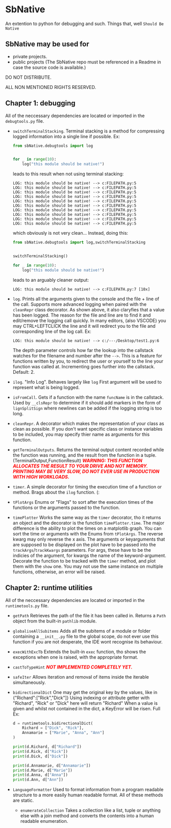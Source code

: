 # SbNative
An extention to python for debugging and such. Things that, well `Should Be Native`


## SbNative may be used for
  - private projects.
  - public projects (The SbNative repo must be referenced in a Readme in case the source code is available.)

DO NOT DISTRIBUTE.

ALL NON MENTIONED RIGHTS RESERVED.


## Chapter 1: debugging
All of the neccessary dependencies are located or imported in the `debugtools.py` file.

  - `switchTerminalStacking`. Terminal stacking is a method for compressing logged information into a single line if possible.
    Ex: 
    ```python
    from sbNative.debugtools import log


    for _ in range(10):
        log("this module should be native!")
    ```
    leads to this result when not using terminal stacking:
    ```
    LOG: this module should be native! --> c:FILEPATH.py:5
    LOG: this module should be native! --> c:FILEPATH.py:5
    LOG: this module should be native! --> c:FILEPATH.py:5
    LOG: this module should be native! --> c:FILEPATH.py:5
    LOG: this module should be native! --> c:FILEPATH.py:5
    LOG: this module should be native! --> c:FILEPATH.py:5
    LOG: this module should be native! --> c:FILEPATH.py:5
    LOG: this module should be native! --> c:FILEPATH.py:5
    LOG: this module should be native! --> c:FILEPATH.py:5
    LOG: this module should be native! --> c:FILEPATH.py:5
    ```

    which obviously is not very clean...
    Instead, doing this:
    ```python
    from sbNative.debugtools import log,switchTerminalStacking


    switchTerminalStacking()

    for _ in range(10):
        log("this module should be native!")
    ```

    leads to an arguably cleaner output:
    ```
    LOG: this module should be native! --> c:FILEPATH.py:7 [10x]
    ```

  - `log`. Prints all the arguments given to
    the console and the file + line of the call.
    Supports more advanced logging when paired with the `cleanRepr` class decorator.
    As shown above, it also claryfies that a value has been logged. The reason for the file and line are to find it and edit/remove the logging call quickly. In many editors, (also VSCODE) you may CTRL+LEFTCLICK the line and it will redirect you to the file and corresponding line of the log call.
    Ex: 
    ```
    LOG: this module should be native! --> c:/---/Desktop/test1.py:6
    ```
    The depth parameter controls how far the lookup into the callstack watches for the filename and number after the `-->`. This is a feature for functions written by you, to redirect the user or yourself to the line your function was called at. Incrementing goes further into the callstack. Default: 2.
  
  - `ilog`. "Info Log". Behaves largely like `log`
    First argument will be used to represent what is being logged.

  - `isFromCall`. Gets if a function with the name `funcName` is in the callstack.
    Used by `__clsRepr` to determine if it should add markers in the form of `lignSplitSign` where newlines can be added if the logging string is too long.

  - `cleanRepr`. A decorator which makes the representation of your class as clean as possible. If you don't want specific class or instance variables to be included, you may specify thier name as arguments for this function.

  - `getTerminalOutputs`. Returns the terminal output content recorded while the function was running, and the result from the function in a tuple.
    (TerminalOutput,FunctionResult)
    <span style="color:red">***WARNING: THIS FUNCTION ALLOCATES THE RESULT TO YOUR DRIVE AND NOT MEMORY. PRINTING MAY BE VERY SLOW, DO NOT EVER USE IN PRODUCTION WITH HIGH WORKLOADS.***</span>

  - `timer`. A simple decorator for timing the
    execution time of a function or method.
    Brags about the `ilog` function. (:
  
  - `tPlotArgs` Enums or "Flags" to sort after the execution times of the functions or the arguments passed to the function.

  - `timePlotter` Works the same way as the `timer` decorator, tho it returns an object and the decorator is the function `timePlotter.time`.
  The major difference is the ability to plot the times on a matplotlib graph. You can sort the time or arguments with the Enums from `tPlotArgs`.
  The reverse kwarg may only reverse the x axis.
  The arguments or keyarguments that are supposed to be displayed on the plot have to be passed into the `trackArgs`/`trackKwargs` parameters. For args, these have to be the indicies of the argument, for kwargs the name of the keyword-argument.
  Decorate the function to be tracked with the `timer` method, and plot them with the `show` one.
  You may not use the same instance on multiple functions, otherwise, an error will be raised.

## Chapter 2: runtime utilities
All of the neccessary dependencies are located or imported in the `runtimetools.py` file.

  - `getPath` Retrieves the path of the file it has been called in. Returns a `Path` object from the built-in `pathlib` module.

  - `globaliseAllSubitems` Adds all the subitems of a module or folder containing a `__init__.py` file to the global scope, do not ever use this function if you are not desperate, the IDE wont recognise its behaviour.

  - `execWithExcTb` Extends the built-in `exec` function, tho shows the exceptions when one is raised, with the appropriate format.

  - `castToTypeHint` <span style="color:red">***NOT IMPLEMENTED COMPLETELY YET.***</span>

  - `safeIter` Allows iteration and removal of items inside the iterable simultaneously.

  - `bidirectionalDict` One may get the original key by the values, like in {"Richard":["Rick","Dick"]}
    Using indexing or attribute getter with "Richard", "Rick" or "Dick" here will return "Richard"
    When a value is given and whilst not contained in the dict, a KeyError will be risen.
    Full Ex: 
    ```python
    d = runtimetools.bidirectionalDict(
        Richard = ["Dick", "Rick"],
        Annamarie = ["Marie", "Anna", "Ann"]
    )

    print(d.Richard, d["Richard"])
    print(d.Rick, d["Rick"])
    print(d.Dick, d["Dick"])

    print(d.Annamarie, d["Annamarie"])
    print(d.Marie, d["Marie"])
    print(d.Anna, d["Anna"])
    print(d.Ann, d["Ann"])
    ```

  - `LanguageFormatter` Used to format information from a program readable structure to a more easily human readable format. All of these methods are static.

    - `enumerateCollection` Takes a collection like a list, tuple or anything else with a join method and converts the contents into a human readable enumeration.